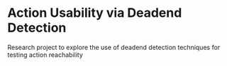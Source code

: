 # Action Usability via Deadend Detection
Research project to explore the use of deadend detection techniques for testing action reachability
